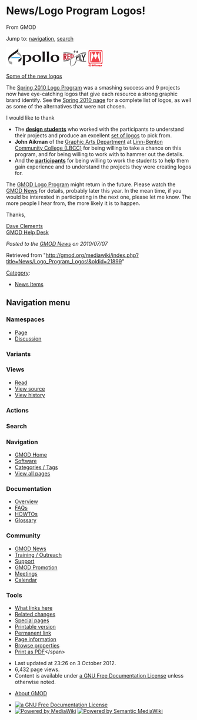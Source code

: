 <div id="mw-page-base" class="noprint">

</div>

<div id="mw-head-base" class="noprint">

</div>

<div id="content" class="mw-body" role="main">

<span id="top"></span>

<div id="mw-js-message" style="display:none;">

</div>



# <span dir="auto">News/Logo Program Logos!</span>

<div id="bodyContent">

<div id="siteSub">

From GMOD

</div>

<div id="contentSub">

</div>

<div id="jump-to-nav" class="mw-jump">

Jump to: [navigation](#mw-navigation), [search](#p-search)

</div>

<div id="mw-content-text" class="mw-content-ltr" lang="en" dir="ltr">

[<img
src="../../mediawiki/images/thumb/1/1b/ApolloLogo.png/150px-ApolloLogo.png"
srcset="../../mediawiki/images/thumb/1/1b/ApolloLogo.png/225px-ApolloLogo.png 1.5x, ../../mediawiki/images/thumb/1/1b/ApolloLogo.png/300px-ApolloLogo.png 2x"
width="150" height="54" alt="Apollo logo by Audra Radke" />](../Spring_2010_Logo_Program "Apollo logo by Audra Radke")
[<img
src="../../mediawiki/images/thumb/1/1d/RedFlyLogo.png/65px-RedFlyLogo.png"
srcset="../../mediawiki/images/thumb/1/1d/RedFlyLogo.png/98px-RedFlyLogo.png 1.5x, ../../mediawiki/images/thumb/1/1d/RedFlyLogo.png/130px-RedFlyLogo.png 2x"
width="65" height="46" alt="REDFly logo by Alex Read" />](../Spring_2010_Logo_Program "REDFly logo by Alex Read")
[<img
src="../../mediawiki/images/thumb/3/33/CMapLogo.png/40px-CMapLogo.png"
srcset="../../mediawiki/images/thumb/3/33/CMapLogo.png/60px-CMapLogo.png 1.5x, ../../mediawiki/images/thumb/3/33/CMapLogo.png/80px-CMapLogo.png 2x"
width="40" height="46" alt="CMap logo by Kathy Bracken" />](../Spring_2010_Logo_Program "CMap logo by Kathy Bracken")

[Some of the new
logos](../Spring_2010_Logo_Program "Spring 2010 Logo Program")

The [Spring 2010 Logo
Program](../Spring_2010_Logo_Program "Spring 2010 Logo Program") was a
smashing success and 9 projects now have eye-catching logos that give
each resource a strong graphic brand identify. See the [Spring 2010
page](../Spring_2010_Logo_Program "Spring 2010 Logo Program") for a
complete list of logos, as well as some of the alternatives that were
not chosen.

I would like to thank

- The **[design
  students](../Spring_2010_Logo_Program#Linn-Benton_Community_College "Spring 2010 Logo Program")**
  who worked with the participants to understand their projects and
  produce an excellent [set of
  logos](../Spring_2010_Logo_Program#Other_Logos "Spring 2010 Logo Program")
  to pick from.
- **John Aikman** of the
  <a href="http://www.linnbenton.edu/go/graphic-arts"
  class="external text" rel="nofollow">Graphic Arts Department</a> at
  <a href="http://www.linnbenton.edu/" class="external text"
  rel="nofollow">Linn-Benton Community College (LBCC)</a> for being
  willing to take a chance on this program, and for being willing to
  work with to hammer out the details.
- And the
  **[participants](../Spring_2010_Logo_Program#Projects "Spring 2010 Logo Program")**
  for being willing to work the students to help them gain experience
  and to understand the projects they were creating logos for.

The [GMOD Logo Program](../GMOD_Logo_Program "GMOD Logo Program") might
return in the future. Please watch the [GMOD
News](../GMOD_News "GMOD News") for details, probably later this year.
In the mean time, if you would be interested in participating in the
next one, please let me know. The more people I hear from, the more
likely it is to happen.

Thanks,

[Dave Clements](../User:Clements "User:Clements")  
[GMOD Help Desk](../GMOD_Help_Desk "GMOD Help Desk")

  

<div class="newsfooter">

*Posted to the [GMOD News](../GMOD_News "GMOD News") on 2010/07/07*

</div>

</div>

<div class="printfooter">

Retrieved from
"<http://gmod.org/mediawiki/index.php?title=News/Logo_Program_Logos!&oldid=21899>"

</div>

<div id="catlinks" class="catlinks">

<div id="mw-normal-catlinks" class="mw-normal-catlinks">

[Category](../Special:Categories "Special:Categories"):

- [News Items](../Category:News_Items "Category:News Items")

</div>

</div>

<div class="visualClear">

</div>

</div>

</div>

<div id="mw-navigation">

## Navigation menu

<div id="mw-head">



<div id="left-navigation">

<div id="p-namespaces" class="vectorTabs" role="navigation"
aria-labelledby="p-namespaces-label">

### Namespaces

- <span id="ca-nstab-main"><a href="Logo_Program_Logos!" accesskey="c"
  title="View the content page [c]">Page</a></span>
- <span id="ca-talk"><a
  href="http://gmod.org/mediawiki/index.php?title=Talk:News/Logo_Program_Logos!&amp;action=edit&amp;redlink=1"
  accesskey="t"
  title="Discussion about the content page [t]">Discussion</a></span>

</div>

<div id="p-variants" class="vectorMenu emptyPortlet" role="navigation"
aria-labelledby="p-variants-label">

### 

### Variants[](#)

<div class="menu">

</div>

</div>

</div>

<div id="right-navigation">

<div id="p-views" class="vectorTabs" role="navigation"
aria-labelledby="p-views-label">

### Views

- <span id="ca-view">[Read](Logo_Program_Logos!)</span>
- <span id="ca-viewsource"><a
  href="http://gmod.org/mediawiki/index.php?title=News/Logo_Program_Logos!&amp;action=edit"
  accesskey="e" title="This page is protected.
  You can view its source [e]">View source</a></span>
- <span id="ca-history"><a
  href="http://gmod.org/mediawiki/index.php?title=News/Logo_Program_Logos!&amp;action=history"
  accesskey="h" title="Past revisions of this page [h]">View history</a></span>

</div>

<div id="p-cactions" class="vectorMenu emptyPortlet" role="navigation"
aria-labelledby="p-cactions-label">

### Actions[](#)

<div class="menu">

</div>

</div>

<div id="p-search" role="search">

### Search

<div id="simpleSearch">

</div>

</div>

</div>

</div>

<div id="mw-panel">

<div id="p-logo" role="banner">

<a href="../Main_Page"
style="background-image: url(../../images/GMOD-cogs.png);"
title="Visit the main page"></a>

</div>

<div id="p-Navigation" class="portal" role="navigation"
aria-labelledby="p-Navigation-label">

### Navigation

<div class="body">

- <span id="n-GMOD-Home">[GMOD Home](../Main_Page)</span>
- <span id="n-Software">[Software](../GMOD_Components)</span>
- <span id="n-Categories-.2F-Tags">[Categories /
  Tags](../Categories)</span>
- <span id="n-View-all-pages">[View all
  pages](../Special:AllPages)</span>

</div>

</div>

<div id="p-Documentation" class="portal" role="navigation"
aria-labelledby="p-Documentation-label">

### Documentation

<div class="body">

- <span id="n-Overview">[Overview](../Overview)</span>
- <span id="n-FAQs">[FAQs](../Category:FAQ)</span>
- <span id="n-HOWTOs">[HOWTOs](../Category:HOWTO)</span>
- <span id="n-Glossary">[Glossary](../Glossary)</span>

</div>

</div>

<div id="p-Community" class="portal" role="navigation"
aria-labelledby="p-Community-label">

### Community

<div class="body">

- <span id="n-GMOD-News">[GMOD News](../GMOD_News)</span>
- <span id="n-Training-.2F-Outreach">[Training /
  Outreach](../Training_and_Outreach)</span>
- <span id="n-Support">[Support](../Support)</span>
- <span id="n-GMOD-Promotion">[GMOD Promotion](../GMOD_Promotion)</span>
- <span id="n-Meetings">[Meetings](../Meetings)</span>
- <span id="n-Calendar">[Calendar](../Calendar)</span>

</div>

</div>

<div id="p-tb" class="portal" role="navigation"
aria-labelledby="p-tb-label">

### Tools

<div class="body">

- <span id="t-whatlinkshere"><a href="../Special:WhatLinksHere/News/Logo_Program_Logos!"
  accesskey="j" title="A list of all wiki pages that link here [j]">What
  links here</a></span>
- <span id="t-recentchangeslinked"><a href="../Special:RecentChangesLinked/News/Logo_Program_Logos!"
  accesskey="k"
  title="Recent changes in pages linked from this page [k]">Related
  changes</a></span>
- <span id="t-specialpages"><a href="../Special:SpecialPages" accesskey="q"
  title="A list of all special pages [q]">Special pages</a></span>
- <span id="t-print"><a
  href="http://gmod.org/mediawiki/index.php?title=News/Logo_Program_Logos!&amp;printable=yes"
  rel="alternate" accesskey="p"
  title="Printable version of this page [p]">Printable version</a></span>
- <span id="t-permalink">[Permanent
  link](http://gmod.org/mediawiki/index.php?title=News/Logo_Program_Logos!&oldid=21899 "Permanent link to this revision of the page")</span>
- <span id="t-info">[Page
  information](http://gmod.org/mediawiki/index.php?title=News/Logo_Program_Logos!&action=info)</span>
- <span id="t-smwbrowselink"><a href="../Special:Browse/News-2FLogo_Program_Logos!"
  rel="smw-browse">Browse properties</a></span>
- <span id="t-pdf">[Print as
  PDF](http://gmod.org/mediawiki/index.php?title=Special:PdfPrint&page=News/Logo_Program_Logos!)</span>

</div>

</div>

</div>

</div>

<div id="footer" role="contentinfo">

- <span id="footer-info-lastmod">Last updated at 23:26 on 3 October
  2012.</span>
- <span id="footer-info-viewcount">6,432 page views.</span>
- <span id="footer-info-copyright">Content is available under
  <a href="http://www.gnu.org/licenses/fdl-1.3.html" class="external"
  rel="nofollow">a GNU Free Documentation License</a> unless otherwise
  noted.</span>

<!-- -->

- <span id="footer-places-about">[About
  GMOD](../GMOD:About "GMOD:About")</span>

<!-- -->

- <span id="footer-copyrightico">[<img src="http://www.gnu.org/graphics/gfdl-logo-small.png" width="88"
  height="31" alt="a GNU Free Documentation License" />](http://www.gnu.org/licenses/fdl-1.3.html)</span>
- <span id="footer-poweredbyico">[<img
  src="../../mediawiki/skins/common/images/poweredby_mediawiki_88x31.png"
  width="88" height="31" alt="Powered by MediaWiki" />](http://www.mediawiki.org/)
  [<img
  src="../../mediawiki/extensions/SemanticMediaWiki/resources/images/smw_button.png"
  width="88" height="31" alt="Powered by Semantic MediaWiki" />](https://www.semantic-mediawiki.org/wiki/Semantic_MediaWiki)</span>

<div style="clear:both">

</div>

</div>
